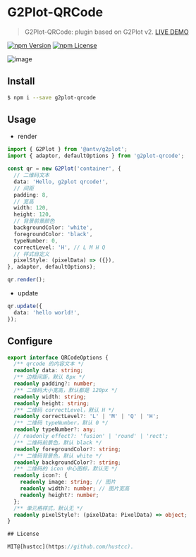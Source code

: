 # G2Plot-QRCode

> G2Plot-QRCode: plugin based on G2Plot v2. [LIVE DEMO](https://git.hust.cc/G2Plot-QRCode/)

[![npm Version](https://img.shields.io/npm/v/g2plot-qrcode.svg)](https://www.npmjs.com/package/g2plot-qrcode)
[![npm License](https://img.shields.io/npm/l/g2plot-qrcode.svg)](https://www.npmjs.com/package/g2plot-qrcode)


![image](https://user-images.githubusercontent.com/7856674/103057591-e0b3d100-45da-11eb-8806-9c654bb84615.png)


## Install

```bash
$ npm i --save g2plot-qrcode
```


## Usage

 - render

```ts
import { G2Plot } from '@antv/g2plot';
import { adaptor, defaultOptions } from 'g2plot-qrcode';

const qr = new G2Plot('container', {
  // 二维码文本
  data: 'Hello, g2plot qrcode!',
  // 间距
  padding: 8,
  // 宽高
  width: 120,
  height: 120,
  // 背景前景颜色
  backgroundColor: 'white',
  foregroundColor: 'black',
  typeNumber: 0,
  correctLevel: 'H', // L M H Q
  // 样式自定义
  pixelStyle: (pixelData) => ({}),
}, adaptor, defaultOptions);

qr.render();
```

 - update

```ts
qr.update({
  data: 'hello world!',
});
```

## Configure

```ts
export interface QRCodeOptions {
  /** qrcode 的内容文本 */
  readonly data: string;
  /** 边框间距，默认 8px */
  readonly padding?: number;
  /** 二维码大小宽高，默认都是 120px */
  readonly width: string;
  readonly height: string;
  /** 二维码 correctLevel，默认 H */
  readonly correctLevel?: 'L' | 'M' | 'Q' | 'H';
  /** 二维码 typeNumber，默认 0 */
  readonly typeNumber?: any;
  // readonly effect?: 'fusion' | 'round' | 'rect';
  /** 二维码前景色，默认 black */
  readonly foregroundColor?: string;
  /** 二维码背景色，默认 white */
  readonly backgroundColor?: string;
  /** 二维码的 icon 中心图标，默认无 */
  readonly icon?: {
    readonly image: string; // 图片
    readonly width?: number; // 图片宽高
    readonly height?: number;
  };
  /** 单元格样式，默认无 */
  readonly pixelStyle?: (pixelData: PixelData) => object;
}

## License

MIT@[hustcc](https://github.com/hustcc).
